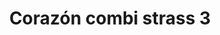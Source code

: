 ---
title: Corazón combi strass 3
date: 
draft: false

# descripcion
description : Aros pasantes en plata 925 y strass. Traba con mariposita.

materials: Plata 925

color: 

dimensions: Diámetro 0,70 cm

code: 01-06-1121

type: "Aros"

categories: []

price: $890,00

price_eftvo: $755,00

# Images
# first image will be shown in the product page
images:
  # - image: "images/path_to_image"
  # La ubicacion de las imagenes es imagenes/Aros/Aros.Strass/01-06-1121-corazon-combi-strass-3
  - image: "./images/aros/strass/01-06-1121-corazon-combi-strass-3.jpg"
---
